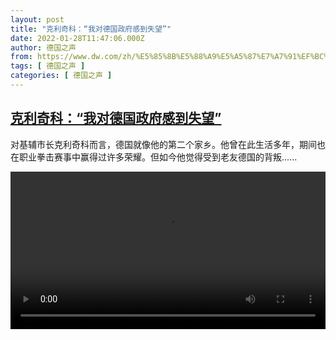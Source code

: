 ```yaml
---
layout: post
title: "克利奇科：“我对德国政府感到失望”"
date: 2022-01-28T11:47:06.000Z
author: 德国之声
from: https://www.dw.com/zh/%E5%85%8B%E5%88%A9%E5%A5%87%E7%A7%91%EF%BC%9A%E2%80%9C%E6%88%91%E5%AF%B9%E5%BE%B7%E5%9B%BD%E6%94%BF%E5%BA%9C%E6%84%9F%E5%88%B0%E5%A4%B1%E6%9C%9B%E2%80%9D/a-60588042
tags: [ 德国之声 ]
categories: [ 德国之声 ]
---
```

<!--1643370426000-->
[克利奇科：“我对德国政府感到失望”](https://www.dw.com/zh/%E5%85%8B%E5%88%A9%E5%A5%87%E7%A7%91%EF%BC%9A%E2%80%9C%E6%88%91%E5%AF%B9%E5%BE%B7%E5%9B%BD%E6%94%BF%E5%BA%9C%E6%84%9F%E5%88%B0%E5%A4%B1%E6%9C%9B%E2%80%9D/a-60588042)
------

<div>
<p>对基辅市长克利奇科而言，德国就像他的第二个家乡。他曾在此生活多年，期间也在职业拳击赛事中赢得过许多荣耀。但如今他觉得受到老友德国的背叛......</small></p><video src="https://tvdownloaddw-a.akamaihd.net/dwtv_video/flv/vdt_zh/2022/bchi220128_001_klitschko_01r_sd_sor.mp4" controls style="width:100%"></video>
</div>
